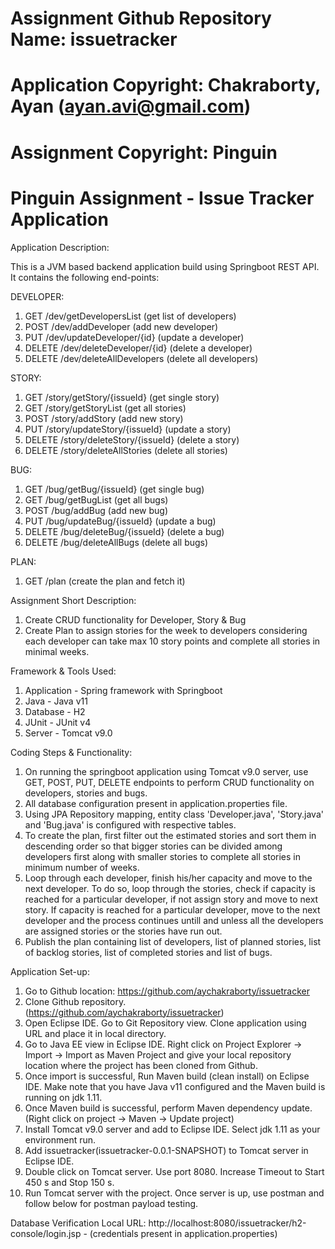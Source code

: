 # Assignment Github Repository Name: issuetracker
# Application Copyright: Chakraborty, Ayan (ayan.avi@gmail.com)
# Assignment Copyright: Pinguin
# Pinguin Assignment - Issue Tracker Application

Application Description:

This is a JVM based backend application build using Springboot REST API. It contains the following end-points:

DEVELOPER:

1. GET /dev/getDevelopersList (get list of developers)
2. POST /dev/addDeveloper (add new developer)
3. PUT /dev/updateDeveloper/{id} (update a developer)
4. DELETE /dev/deleteDeveloper/{id} (delete a developer)
5. DELETE /dev/deleteAllDevelopers (delete all developers)

STORY:

1. GET /story/getStory/{issueId} (get single story)
2. GET /story/getStoryList (get all stories)
3. POST /story/addStory (add new story)
4. PUT /story/updateStory/{issueId} (update a story)
5. DELETE /story/deleteStory/{issueId} (delete a story)
6. DELETE /story/deleteAllStories (delete all stories)

BUG:

1. GET /bug/getBug/{issueId} (get single bug)
2. GET /bug/getBugList (get all bugs)
3. POST /bug/addBug (add new bug)
4. PUT /bug/updateBug/{issueId} (update a bug)
5. DELETE /bug/deleteBug/{issueId} (delete a bug)
6. DELETE /bug/deleteAllBugs (delete all bugs)

PLAN:

1. GET /plan (create the plan and fetch it)

Assignment Short Description:

1. Create CRUD functionality for Developer, Story & Bug
2. Create Plan to assign stories for the week to developers considering each developer can take max 10 story points and complete all stories in minimal weeks.

Framework & Tools Used:

1. Application - Spring framework with Springboot
2. Java - Java v11
3. Database - H2
4. JUnit - JUnit v4
5. Server - Tomcat v9.0

Coding Steps & Functionality:

1. On running the springboot application using Tomcat v9.0 server, use GET, POST, PUT, DELETE endpoints to perform CRUD functionality on developers, stories and bugs.
2. All database configuration present in application.properties file.
3. Using JPA Repository mapping, entity class 'Developer.java', 'Story.java' and 'Bug.java' is configured with respective tables.
4. To create the plan, first filter out the estimated stories and sort them in descending order so that bigger stories can be divided among developers first along with smaller stories to complete all stories in minimum number of weeks.
5. Loop through each developer, finish his/her capacity and move to the next developer. To do so, loop through the stories, check if capacity is reached for a particular developer, if not assign story and move to next story. If capacity is reached for a particular developer, move to the next developer and the process continues untill and unless all the developers are assigned stories or the stories have run out.
5. Publish the plan containing list of developers, list of planned stories, list of backlog stories, list of completed stories and list of bugs.

Application Set-up:

1. Go to Github location: https://github.com/aychakraborty/issuetracker
2. Clone Github repository. (https://github.com/aychakraborty/issuetracker)
3. Open Eclipse IDE. Go to Git Repository view. Clone application using URL and place it in local directory.
4. Go to Java EE view in Eclipse IDE. Right click on Project Explorer -> Import -> Import as Maven Project and give your local repository location where the project has been cloned from Github.
5. Once import is successful, Run Maven build (clean install) on Eclipse IDE. Make note that you have Java v11 configured and the Maven build is running on jdk 1.11.
6. Once Maven build is successful, perform Maven dependency update. (Right click on project -> Maven -> Update project)
7. Install Tomcat v9.0 server and add to Eclipse IDE. Select jdk 1.11 as your environment run.
8. Add issuetracker(issuetracker-0.0.1-SNAPSHOT) to Tomcat server in Eclipse IDE.
9. Double click on Tomcat server. Use port 8080. Increase Timeout to Start 450 s and Stop 150 s.
10. Run Tomcat server with the project. Once server is up, use postman and follow below for postman payload testing.

Database Verification Local URL: http://localhost:8080/issuetracker/h2-console/login.jsp - (credentials present in application.properties)
